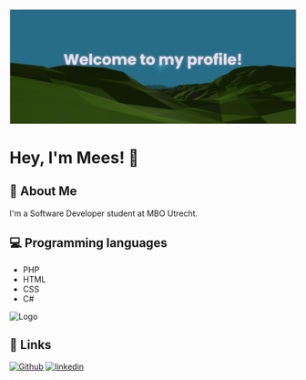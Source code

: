 ![Header](./banner.png)
# Hey, I'm Mees! 👋


## 🚀 About Me
I'm a Software Developer student at MBO Utrecht. 


## 💻 Programming languages
- PHP
- HTML 
- CSS
- C#


![Logo](https://upload.wikimedia.org/wikipedia/commons/thumb/1/19/Unity_Technologies_logo.svg/1200px-Unity_Technologies_logo.svg.png)


## 🔗 Links
[![Github](https://img.shields.io/badge/my_portfolio-000?style=for-the-badge&logo=ko-fi&logoColor=white)](https://github.com/Meessus)
[![linkedin](https://img.shields.io/badge/linkedin-0A66C2?style=for-the-badge&logo=linkedin&logoColor=white)](https://www.linkedin.com/in/mees-passchier-19b296281/)
